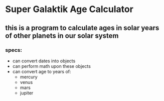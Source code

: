 # Super Galaktik Age Calculator

## this is a program to calculate ages in solar years of other planets in our solar system

### specs:
* can convert dates into objects
* can perform math upon these objects
* can convert age to years of:
  * mercury
  * venus
  * mars
  * jupiter
